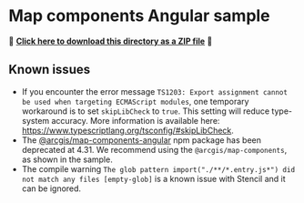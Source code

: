# Map components Angular sample

📁 **[Click here to download this directory as a ZIP file](https://esri.github.io/jsapi-resources/zips/map-component-sample-angular.zip)** 📁

## Known issues
* If you encounter the error message `TS1203: Export assignment cannot be used when targeting ECMAScript modules`, one temporary workaround is to set `skipLibCheck` to `true`. This setting will reduce type-system accuracy. More information is available here: https://www.typescriptlang.org/tsconfig/#skipLibCheck. 
* The [@arcgis/map-components-angular](https://www.npmjs.com/package/@arcgis/map-components-angular) npm package has been deprecated at 4.31.  We recommend using the `@arcgis/map-components`, as shown in the sample.
* The compile warning `The glob pattern import("./**/*.entry.js*") did not match any files [empty-glob]` is a known issue with Stencil and it can be ignored. 
